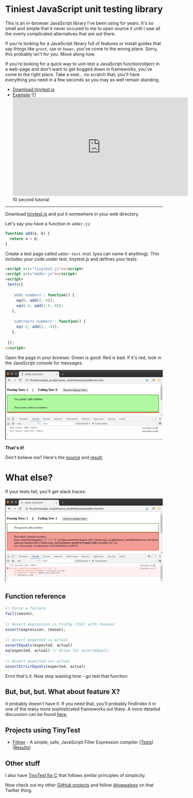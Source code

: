 Tiniest JavaScript unit testing library
=======================================

This is an in-browser JavaScript library I've been using for years. It's so small and simple that it never occured to me to open source it until I saw all the overly complicated alternatives that are out there.

If you're looking for a JavaScript library full of features or install guides that say things like `grunt`, `npm` or `bower`, you've come to the wrong place. Sorry, this probably isn't for you. Move along now.

If you're looking for a quick way to unit-test a JavaScript function/object in a web-page and don't want to get bogged down in frameworks, you've come to the right place. Take a seat... no scratch that, you'll have everything you need in a few seconds so you may as well remain standing.

*   [Download tinytest.js](https://rawgit.com/joewalnes/jstinytest/master/tinytest.js)
*   [Example](https://github.com/joewalnes/jstinytest/tree/master/example)
![]<iframe width="560" height="315" src="https://www.youtube.com/embed/0OjEx2UzLUI" frameborder="0" allow="accelerometer; autoplay; encrypted-media; gyroscope; picture-in-picture" allowfullscreen></iframe>
10 second tutorial
------------------

Download [tinytest.js](https://rawgit.com/joewalnes/jstinytest/master/tinytest.js) and put it somewhere in your web directory.

Let's say you have a function in `adder.js`:

```javascript
function add(a, b) {
  return a + b;
}
```

Create a test page called `adder-test.html` (you can name it anything). This includes your code under test, tinytest.js and defines your tests:

```html
<script src="tinytest.js"></script>
<script src="adder.js"></script>
<script>
 tests({

   'adds numbers': function() {
     eq(6, add(2, 4));
     eq(6.4, add(2.4, 4));
   },

   'subtracts numbers': function() {
     eq(-2, add(2, -4)); 
   },

 });
</script>
```

Open the page in your browser. Green is good. Red is bad. If it's red, look in the JavaScript console for messages.

![](https://github.com/joewalnes/jstinytest/raw/master/screenshots/results-green.png)

**That's it!**

Don't believe me? Here's the [source](https://github.com/joewalnes/jstinytest/tree/master/example) and [result](https://rawgit.com/joewalnes/jstinytest/master/example/adder-test.html).

What else?
==========

If your tests fail, you'll get stack traces:

![](https://github.com/joewalnes/jstinytest/raw/master/screenshots/results-red.png)

Function reference
------------------

```javascript
// Force a failure
fail(reason);

// Assert expression is truthy (fail with reason)
assert(expression, reason);

// Assert expected == actual
assertEquals(expected, actual)
eq(expected, actual) // Alias for assertEquals

// Assert expected === actual
assertStrictEquals(expected, actual)
```

Errm that's it. Now stop wasting time - go test that function.

But, but, but. What about feature X?
------------------------------------

It probably doesn't have it. If you need that, you'll probably findIndex it in one of the many more sophisticated frameworks out there. A more detailed discussion can be found [here](http://www.pinterest.com/pin/61431982391077742/).

Projects using TinyTest
-----------------------

*   [Filtrex](https://github.com/joewalnes/filtrex) - A simple, safe, JavaScript Filter Expression compiler ([Tests](https://github.com/joewalnes/filtrex/blob/master/test/filtrex-test.html)) ([Results](https://rawgit.com/joewalnes/filtrex/master/test/filtrex-test.html))

Other stuff
-----------

I also have [TinyTest for C](https://github.com/joewalnes/tinytest) that follows similar principles of simplicity.

Now check out my other [GitHub projects](https://github.com/joewalnes) and follow [@joewalnes](https://twitter.com/joewalnes) on that Twitter thing.
